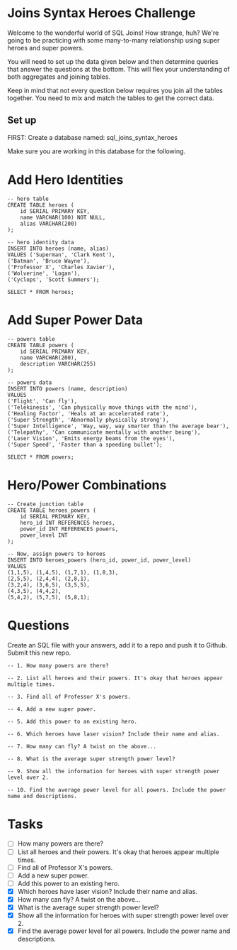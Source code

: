 # Joins Syntax Heroes Challenge
Welcome to the wonderful world of SQL Joins! How strange, huh? We're going to be practicing with some many-to-many relationship using super heroes and super powers.

You will need to set up the data given below and then determine queries that answer the questions at the bottom. This will flex your understanding of both aggregates and joining tables.

Keep in mind that not every question below requires you join all the tables together. You need to mix and match the tables to get the correct data.

## Set up
FIRST: Create a database named: sql_joins_syntax_heroes

Make sure you are working in this database for the following.

# Add Hero Identities
```
-- hero table
CREATE TABLE heroes (
    id SERIAL PRIMARY KEY,
    name VARCHAR(100) NOT NULL,
    alias VARCHAR(200)
);

-- hero identity data
INSERT INTO heroes (name, alias) 
VALUES ('Superman', 'Clark Kent'),
('Batman', 'Bruce Wayne'),
('Professor X', 'Charles Xavier'),
('Wolverine', 'Logan'),
('Cyclops', 'Scott Summers');

SELECT * FROM heroes;
```

# Add Super Power Data
```
-- powers table
CREATE TABLE powers (
    id SERIAL PRIMARY KEY,
    name VARCHAR(200),
    description VARCHAR(255)
);

-- powers data
INSERT INTO powers (name, description)
VALUES 
('Flight', 'Can fly'), 
('Telekinesis', 'Can physically move things with the mind'), 
('Healing Factor', 'Heals at an accelerated rate'),
('Super Strength', 'Abnormally physically strong'),
('Super Intelligence', 'Way, way, way smarter than the average bear'),
('Telepathy', 'Can communicate mentally with another being'),
('Laser Vision', 'Emits energy beams from the eyes'),
('Super Speed', 'Faster than a speeding bullet');

SELECT * FROM powers;
```

# Hero/Power Combinations
```
-- Create junction table
CREATE TABLE heroes_powers (
    id SERIAL PRIMARY KEY,
    hero_id INT REFERENCES heroes,
    power_id INT REFERENCES powers,
    power_level INT
);

-- Now, assign powers to heroes
INSERT INTO heroes_powers (hero_id, power_id, power_level)
VALUES 
(1,1,5), (1,4,5), (1,7,1), (1,8,3),
(2,5,5), (2,4,4), (2,8,1),
(3,2,4), (3,6,5), (3,5,5),
(4,3,5), (4,4,2),
(5,4,2), (5,7,5), (5,8,1);
```

# Questions
Create an SQL file with your answers, add it to a repo and push it to Github. Submit this new repo.

```
-- 1. How many powers are there?

-- 2. List all heroes and their powers. It's okay that heroes appear multiple times.

-- 3. Find all of Professor X's powers.

-- 4. Add a new super power. 

-- 5. Add this power to an existing hero.

-- 6. Which heroes have laser vision? Include their name and alias.

-- 7. How many can fly? A twist on the above...

-- 8. What is the average super strength power level?

-- 9. Show all the information for heroes with super strength power level over 2.

-- 10. Find the average power level for all powers. Include the power name and descriptions.
```

# Tasks
- [ ] How many powers are there?
- [ ] List all heroes and their powers. It's okay that heroes appear multiple times.
- [ ] Find all of Professor X's powers.
- [ ] Add a new super power. 
- [ ] Add this power to an existing hero.
- [x] Which heroes have laser vision? Include their name and alias.
- [x] How many can fly? A twist on the above...
- [x] What is the average super strength power level?
- [x] Show all the information for heroes with super strength power level over 2.
- [x] Find the average power level for all powers. Include the power name and descriptions.